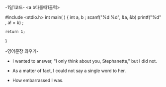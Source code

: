  -1일1코드-
    <a b다를때1출력>

#include <stdio.h>
int main( )
 {
    int a, b ;
    scanf("%d %d", &a, &b)
    printf("%d" , a! = b) ;

    return 1;
 }



   
   -영어문장 외우기- <The Stars>

* I wanted to answer, "I only think about you, Stephanette," but I did not.

* As a matter of fact, I could not say a single word to her.

* How embarrassed I was.